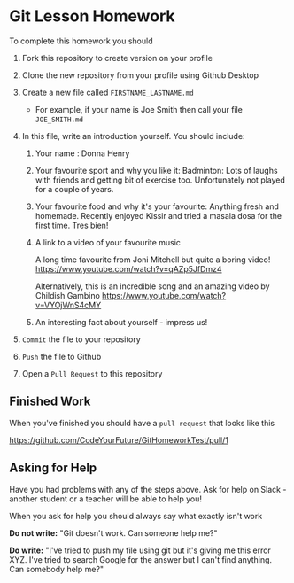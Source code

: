 # Git Lesson Homework

To complete this homework you should

1. Fork this repository to create version on your profile
2. Clone the new repository from your profile using Github Desktop
3. Create a new file called `FIRSTNAME_LASTNAME.md`
   - For example, if your name is Joe Smith then call your file `JOE_SMITH.md`
4. In this file, write an introduction yourself. You should include:


   1. Your name : 
      Donna Henry
   2. Your favourite sport and why you like it:
      Badminton: Lots of laughs with friends and getting bit of exercise too. Unfortunately not played for a couple of years. 
   3. Your favourite food and why it's your favourite: 
      Anything fresh and homemade. Recently enjoyed Kissir and tried a masala dosa for the first time. Tres bien! 
   4. A link to a video of your favourite music

      A long time favourite from Joni Mitchell but quite a boring video! 
      https://www.youtube.com/watch?v=qAZp5JfDmz4

      Alternatively, this is an incredible song and an amazing video by Childish Gambino 
      https://www.youtube.com/watch?v=VYOjWnS4cMY

   5. An interesting fact about yourself - impress us!
5. `Commit` the file to your repository
6. `Push` the file to Github
7. Open a `Pull Request` to this repository

## Finished Work

When you've finished you should have a `pull request` that looks like this

https://github.com/CodeYourFuture/GitHomeworkTest/pull/1

## Asking for Help

Have you had problems with any of the steps above. Ask for help on Slack - another student or a teacher will be able to help you!

When you ask for help you should always say what exactly isn't work

**Do not write:** "Git doesn't work. Can someone help me?"

**Do write:** "I've tried to push my file using git but it's giving me this error XYZ. I've tried to search Google for the answer but I can't find anything. Can somebody help me?"

